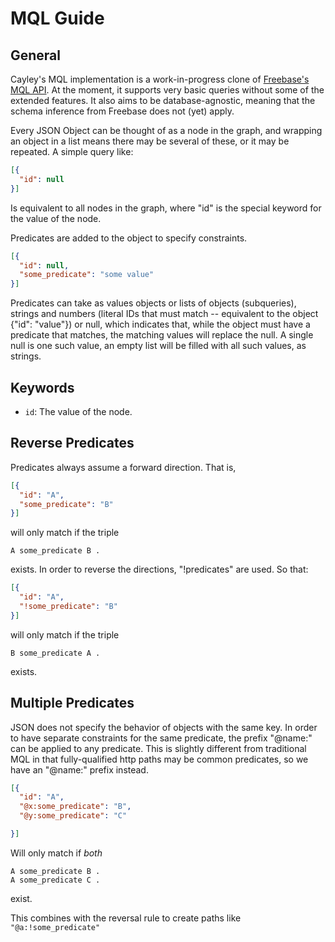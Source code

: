 # MQL Guide

## General

Cayley's MQL implementation is a work-in-progress clone of [Freebase's MQL API](https://developers.google.com/freebase/mql/). At the moment, it supports very basic queries without some of the extended features. It also aims to be database-agnostic, meaning that the schema inference from Freebase does not (yet) apply.

Every JSON Object can be thought of as a node in the graph, and wrapping an object in a list means there may be several of these, or it may be repeated. A simple query like:

```json
[{
  "id": null
}]
```

Is equivalent to all nodes in the graph, where "id" is the special keyword for the value of the node.

Predicates are added to the object to specify constraints.

```json
[{
  "id": null,
  "some_predicate": "some value"
}]
```

Predicates can take as values objects or lists of objects (subqueries), strings and numbers (literal IDs that must match -- equivalent to the object {"id": "value"}) or null, which indicates that, while the object must have a predicate that matches, the matching values will replace the null. A single null is one such value, an empty list will be filled with all such values, as strings.

## Keywords

* `id`: The value of the node.

## Reverse Predicates

Predicates always assume a forward direction. That is,

```json
[{
  "id": "A",
  "some_predicate": "B"
}]
```

will only match if the triple
```
A some_predicate B .
```

exists. In order to reverse the directions, "!predicates" are used. So that:

```json
[{
  "id": "A",
  "!some_predicate": "B"
}]
```

will only match if the triple
```
B some_predicate A .
```
exists.

## Multiple Predicates

JSON does not specify the behavior of objects with the same key. In order to have separate constraints for the same predicate, the prefix "@name:" can be applied to any predicate. This is slightly different from traditional MQL in that fully-qualified http paths may be common predicates, so we have an "@name:" prefix instead.


```json
[{
  "id": "A",
  "@x:some_predicate": "B",
  "@y:some_predicate": "C"

}]
```

Will only match if *both*

```
A some_predicate B .
A some_predicate C .
```

exist.

This combines with the reversal rule to create paths like ``"@a:!some_predicate"``

